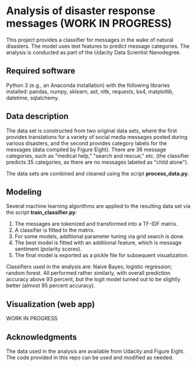 # Analysis of disaster response messages (WORK IN PROGRESS)

This project provides a classifier for messages in the wake of natural disasters. The model uses text features to predict message categories. The analysis is conducted as part of the Udacity Data Scientist Nanodegree.

## Required software

Python 3 (e.g., an Anaconda installation) with the following libraries installed: pandas, numpy, sklearn, ast, nltk, requests, bs4, matplotlib, datetime, sqlalchemy.

## Data description

The data set is constructed from two original data sets, where the first provides translations for a variety of social media messages posted during various disasters, and the second provides category labels for the messages (data compiled by Figure Eight). There are 36 message categories, such as "medical help," "search and rescue," etc. (the classifier predicts 35 categories, as there are no messages labeled as "child alone").

The data sets are combined and cleaned using the script **process_data.py**.

## Modeling

Several machine learning algorithms are applied to the resulting data set via the script **train_classifier.py**:

1. The messages are tokenized and transformed into a TF-IDF matrix.
2. A classifier is fitted to the matrix.
3. For some models, additional parameter tuning via grid search is done.
4. The best model is fitted with an additional feature, which is message sentiment (polarity scores).
5. The final model is exported as a pickle file for subsequent visualization.

Classifiers used in the analysis are: Naive Bayes; logistic regression; random forest. All performed rather similarly, with overall prediction accuracy above 93 percent, but the logit model turned out to be slightly better (almost 95 percent accuracy).

## Visualization (web app)

WORK IN PROGRESS

## Acknowledgments

The data used in the analysis are available from Udacity and Figure Eight. The code provided in this repo can be used and modified as needed.